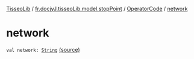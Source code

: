 [TisseoLib](../../index.md) / [fr.docjyJ.tisseoLib.model.stopPoint](../index.md) / [OperatorCode](index.md) / [network](./network.md)

# network

`val network: `[`String`](https://kotlinlang.org/api/latest/jvm/stdlib/kotlin/-string/index.html) [(source)](https://github.com/docjyJ/TisseoLib/tree/master/src/main/kotlin/fr/docjyJ/tisseoLib/model/stopPoint/OperatorCode.kt#L4)
